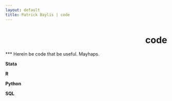 ```yaml
---
layout: default
title: Patrick Baylis | code
---
```

<h1 align="right">code</h1>
***
Herein be code that be useful. Mayhaps. 

**Stata**

**R**

**Python**

**SQL**